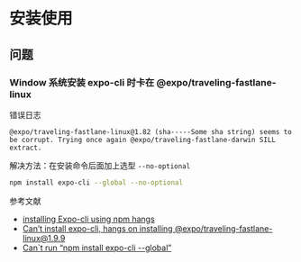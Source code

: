 # 安装使用

## 问题

### Window 系统安装 expo-cli 时卡在 @expo/traveling-fastlane-linux

错误日志

```
@expo/traveling-fastlane-linux@1.82 (sha-----Some sha string) seems to be corrupt. Trying once again @expo/traveling-fastlane-darwin SILL extract.
```

解决方法：在安装命令后面加上选型 `--no-optional`

```bash
npm install expo-cli --global --no-optional
```

参考文献

- [installing Expo-cli using npm hangs](https://github.com/expo/expo-cli/issues/440)
- [Can’t install expo-cli, hangs on installing @expo/traveling-fastlane-linux@1.9.9](https://forums.expo.io/t/cant-install-expo-cli-hangs-on-installing-expo-traveling-fastlane-linux-1-9-9/24981)
- [Can`t run “npm install expo-cli --global”](https://stackoverflow.com/questions/53361026/cant-run-npm-install-expo-cli-global)
